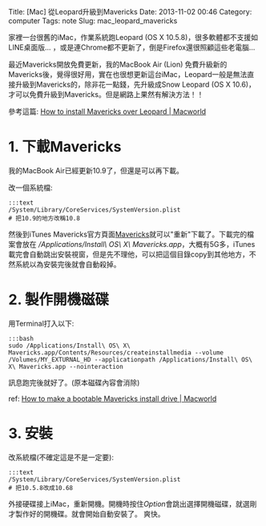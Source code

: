 Title: [Mac] 從Leopard升級到Mavericks
Date: 2013-11-02 00:46
Category: computer
Tags: note
Slug: mac_leopard_mavericks

家裡一台很舊的iMac，作業系統跑Leopard (OS X 10.5.8)，很多軟體都不支援如 LINE桌面版... ，或是連Chrome都不更新了，倒是Firefox還很照顧這些老電腦...

最近Mavericks開放免費更新，我的MacBook Air (Lion) 免費升級新的Mavericks後，覺得很好用，實在也很想更新這台iMac，Leopard一般是無法直接升級到Mavericks的，除非花一點錢，先升級成Snow Leopard (OS X 10.6)，才可以免費升級到Mavericks。但是網路上果然有解決方法！！

參考這篇: [How to install Mavericks over Leopard | Macworld](http://www.macworld.com/article/2056564/how-to-install-mavericks-over-leopard.html)



# 1. 下載Mavericks

我的MacBook Air已經更新10.9了，但還是可以再下載。

改一個系統檔:

    :::text
    /System/Library/CoreServices/SystemVersion.plist
    # 把10.9的地方改稱10.8

然後到iTunes Mavericks官方頁面[Mavericks](https://itunes.apple.com/tw/app/id675248567?mt=12)就可以"重新"下載了。下載完的檔案會放在 */Applications/Install\ OS\ X\ Mavericks.app*，大概有5G多，iTunes載完會自動跳出安裝視窗，但是先不理他，可以把這個目錄copy到其他地方，不然系統以為安裝完後就會自動殺掉。

# 2. 製作開機磁碟

用Terminal打入以下:

    :::bash
    sudo /Applications/Install\ OS\ X\ Mavericks.app/Contents/Resources/createinstallmedia --volume /Volumes/MY_EXTURNAL_HD --applicationpath /Applications/Install\ OS\ X\ Mavericks.app --nointeraction

訊息跑完後就好了。(原本磁碟內容會消除)

ref: [How to make a bootable Mavericks install drive | Macworld](http://www.macworld.com/article/2056561/how-to-make-a-bootable-mavericks-install-drive.html)


# 3. 安裝

改系統檔(不確定這是不是一定要):

    :::text
    /System/Library/CoreServices/SystemVersion.plist
    # 把10.5.8改成10.68


外接硬碟接上iMac，重新開機。開機時按住*Option*會跳出選擇開機磁碟，就選剛才製作好的開機碟。就會開始自動安裝了。 爽快。
